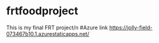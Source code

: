 # frtfoodproject
This is my final FRT project/n
#Azure link https://jolly-field-073467b10.1.azurestaticapps.net/
